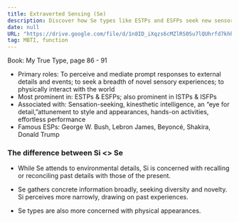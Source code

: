 ```yaml
---
title: Extraverted Sensing (Se)
description: Discover how Se types like ESTPs and ESFPs seek new sensory experiences and excel in hands-on activities, focusing on present details and physical appearances.
date: null
URL: "https://drive.google.com/file/d/1n8ID_iXqzs6cMZlRS0Su7lQUhrfd7khh/view?usp=sharing"
tag: MBTI, function
---
```


Book: My True Type, page 86 - 91

- Primary roles: To perceive and mediate prompt responses to external details and events; to seek a breadth of novel sensory experiences; to physically interact with the world
- Most prominent in: ESTPs & ESFPs; also prominent in ISTPs & ISFPs
- Associated with: Sensation-seeking, kinesthetic intelligence, an “eye for detail,”attunement to style and appearances, hands-on activities, effortless performance
- Famous ESPs: George W. Bush, Lebron James, Beyoncé, Shakira, Donald Trump

### The difference between Si <> Se

- While Se attends to environmental details, Si is concerned with recalling or reconciling past details with those of the present.

- Se gathers concrete information broadly,
  seeking diversity and novelty. Si perceives more narrowly, drawing on past experiences.

- Se types are also more concerned with physical appearances.

